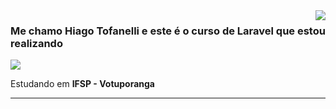 <img align='right' src="https://github-readme-stats.vercel.app/api?username=Hiago-Henrique-Tofanelli&show_icons=true&title_color=783c00&text_color=af552e&icon_color=783c00&bg_color=f8efd4&cache_seconds=2300">

### Me chamo Hiago Tofanelli e este é o curso de Laravel que estou realizando

<img src="https://img.shields.io/static/v1?label=Overview&message=Hiago&color=f8efd4&style=for-the-badge&logo=GitHub">

<p>

Estudando em **IFSP - Votuporanga**<br/>


</p>
<hr>
